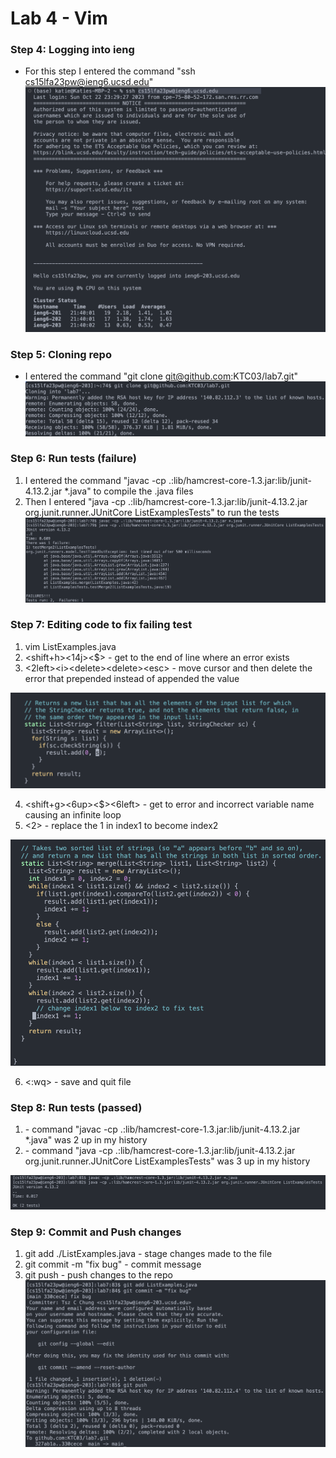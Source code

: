 # Lab 4 - Vim

### Step 4: Logging into ieng
- For this step I entered the command "ssh cs15lfa23pw@ieng6.ucsd.edu"
![Image](step4.png)

### Step 5: Cloning repo
- I entered the command "git clone git@github.com:KTC03/lab7.git"
![Image](step5.png)

### Step 6: Run tests (failure)
1. I entered the command "javac -cp .:lib/hamcrest-core-1.3.jar:lib/junit-4.13.2.jar *.java" to compile the .java files
2. Then I entered "java -cp .:lib/hamcrest-core-1.3.jar:lib/junit-4.13.2.jar org.junit.runner.JUnitCore ListExamplesTests" to run the tests
![Image](step6.png)

### Step 7: Editing code to fix failing test
1. vim ListExamples.java
2. <shift+h><14j><$> - get to the end of line where an error exists
3. <2left>\<i>\<delete>\<delete>\<esc> - move cursor and then delete the error that prepended instead of appended the value
   
![Image](step7.1.png)

4. <shift+g><6up><$><6left>  - get to error and incorrect variable name causing an infinite loop 
5. <r><2> - replace the 1 in index1 to become index2

![Image](step7.2.png)

6. <:wq> - save and quit file

### Step 8: Run tests (passed)
1. <up><up><enter> - command "javac -cp .:lib/hamcrest-core-1.3.jar:lib/junit-4.13.2.jar *.java" was 2 up in my history
2. <up><up><up><enter> - command "java -cp .:lib/hamcrest-core-1.3.jar:lib/junit-4.13.2.jar org.junit.runner.JUnitCore ListExamplesTests" was 3 up in my history

![Image](step8.png)

### Step 9: Commit and Push changes 
1. git add ./ListExamples.java - stage changes made to the file
2. git commit -m "fix bug" - commit message
3. git push - push changes to the repo
![Image](step9.png)
